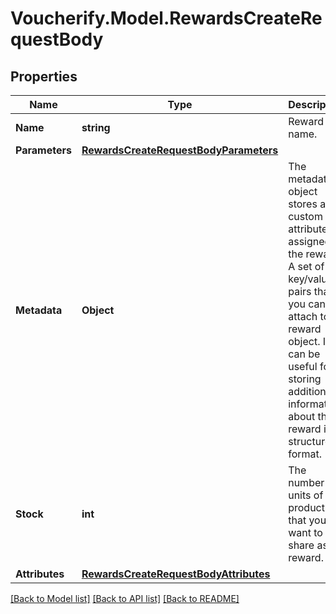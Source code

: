 # Voucherify.Model.RewardsCreateRequestBody

## Properties

Name | Type | Description | Notes
------------ | ------------- | ------------- | -------------
**Name** | **string** | Reward name. | [optional] 
**Parameters** | [**RewardsCreateRequestBodyParameters**](RewardsCreateRequestBodyParameters.md) |  | [optional] 
**Metadata** | **Object** | The metadata object stores all custom attributes assigned to the reward. A set of key/value pairs that you can attach to a reward object. It can be useful for storing additional information about the reward in a structured format. | [optional] 
**Stock** | **int** | The number of units of the product that you want to share as a reward. | [optional] 
**Attributes** | [**RewardsCreateRequestBodyAttributes**](RewardsCreateRequestBodyAttributes.md) |  | [optional] 

[[Back to Model list]](../../README.md#documentation-for-models) [[Back to API list]](../../README.md#documentation-for-api-endpoints) [[Back to README]](../../README.md)

